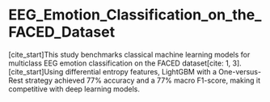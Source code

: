 # EEG_Emotion_Classification_on_the_FACED_Dataset
[cite_start]This study benchmarks classical machine learning models for multiclass EEG emotion classification on the FACED dataset[cite: 1, 3]. [cite_start]Using differential entropy features, LightGBM with a One-versus-Rest strategy achieved 77% accuracy and a 77% macro F1-score, making it competitive with deep learning models.
